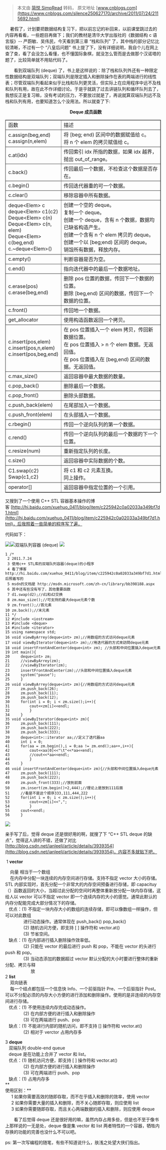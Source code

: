 > 本文由 [简悦 SimpRead](http://ksria.com/simpread/) 转码， 原文地址 [www.cnblogs.com](https://www.cnblogs.com/silence250627170/archive/2011/07/24/2115692.html)

    暑假了，计划要把数据结构复习下，把以前忘记的补回来，以前课堂跳过去的内容再看看，一些题目再做下；我们的教材是清华大学出版社的《数据结构 c 语言版》-- 严蔚敏、吴伟民，今天看到第三章 “栈和队列” 了，其中栈的部分记忆比较清晰，不过有一个 “八皇后问题” 书上提了下，没有详细说明，我自个儿在网上查了查，看了会没怎么看懂，也不懂国际象棋，就没怎么管而是去做那个汉诺塔的题了，比较简单就不用贴代码了。

　　看到双端队列 (deque) 了，书上是这样说的：除了栈和队列外还有一种限定性数据结构是双端队列；双端队列是限定插入和删除操作在表的两端进行的线性表；尽管双端队列看起来似乎比栈和队列更灵活，但实际上在应用程序中远不及栈和队列有用，故在此不作详细讨论。于是乎就跳了过去讲链队列和循环队列去了，我想反正是复习嘛，没有考试的压力，不要放过就是了，再说就算双端队列远不及栈和队列有用，也要知道怎么个没用法。所以就查了下:

　　                                              **Deque 成员函数**

<table border="1" cellspacing="0" cellpadding="0"><tbody><tr><td width="33%">函数<br></td><td width="66%">描述</td></tr><tr><td>c.assign(beg,end)<br>c.assign(n,elem)<br></td><td>将 [beg; end) 区间中的数据赋值给 c。<br>将 n 个 elem 的拷贝赋值给 c。</td></tr><tr><td>c.at(idx)<br></td><td>传回索引 idx 所指的数据，如果 idx 越界，抛出 out_of_range。</td></tr><tr><td>c.back()<br></td><td>传回最后一个数据，不检查这个数据是否存在。</td></tr><tr><td>c.begin()<br></td><td>传回迭代器重的可一个数据。</td></tr><tr><td>c.clear()<br></td><td>移除容器中所有数据。</td></tr><tr><td>deque&lt;Elem&gt; c<br>deque&lt;Elem&gt; c1(c2)<br>Deque&lt;Elem&gt; c(n)<br>Deque&lt;Elem&gt; c(n, elem)<br>Deque&lt;Elem&gt; c(beg,end)<br>c.~deque&lt;Elem&gt;()<br></td><td>创建一个空的 deque。<br>复制一个 deque。<br>创建一个 deque，含有 n 个数据，数据均已缺省构造产生。<br>创建一个含有 n 个 elem 拷贝的 deque。<br>创建一个以 [beg;end) 区间的 deque。<br>销毁所有数据，释放内存。</td></tr><tr><td>c.empty()<br></td><td>判断容器是否为空。</td></tr><tr><td>c.end()<br></td><td>指向迭代器中的最后一个数据地址。</td></tr><tr><td>c.erase(pos)<br>c.erase(beg,end)<br></td><td>删除 pos 位置的数据，传回下一个数据的位置。<br>删除 [beg,end) 区间的数据，传回下一个数据的位置。</td></tr><tr><td>c.front()<br></td><td>传回地一个数据。</td></tr><tr><td>get_allocator<br></td><td>使用构造函数返回一个拷贝。</td></tr><tr><td>c.insert(pos,elem)<br>c.insert(pos,n,elem)<br>c.insert(pos,beg,end)<br></td><td>在 pos 位置插入一个 elem 拷贝，传回新数据位置。<br>在 pos 位置插入 &gt; n 个 elem 数据。无返回值。<br>在 pos 位置插入在 [beg,end) 区间的数据。无返回值。</td></tr><tr><td>c.max_size()<br></td><td>返回容器中最大数据的数量。</td></tr><tr><td>c.pop_back()<br></td><td>删除最后一个数据。</td></tr><tr><td>c.pop_front()<br></td><td>删除头部数据。</td></tr><tr><td>c.push_back(elem)<br></td><td>在尾部加入一个数据。</td></tr><tr><td>c.push_front(elem)<br></td><td>在头部插入一个数据。</td></tr><tr><td>c.rbegin()<br></td><td>传回一个逆向队列的第一个数据。</td></tr><tr><td>c.rend()<br></td><td>传回一个逆向队列的最后一个数据的下一个位置。</td></tr><tr><td>c.resize(num)<br></td><td>重新指定队列的长度。</td></tr><tr><td>c.size()<br></td><td>返回容器中实际数据的个数。</td></tr><tr><td>C1.swap(c2)<br>Swap(c1,c2)<br></td><td>将 c1 和 c2 元素互换。<br>同上操作。</td></tr><tr><td>operator[]</td><td>返回容器中指定位置的一个引用。</td></tr></tbody></table>

又搜到了一个使用 C++ STL 容器基本操作的博客 [http://hi.baidu.com/xuehuo_0411/blog/item/c225942c0a02033a349bf7d1.html](http://hi.baidu.com/xuehuo_0411/blog/item/c225942c0a02033a349bf7d1.html)，后我照着一些简单的程序写了遍，

代码如下：

![](https://images.cnblogs.com/OutliningIndicators/ContractedBlock.gif)![](https://images.cnblogs.com/OutliningIndicators/ExpandedBlockStart.gif)双端队列容器 (deque) [![](http://common.cnblogs.com/images/copycode.gif)](javascript:void(0); "复制代码")

```
1 /*
 2 2011.7.24
 3 使用c++ STL库的双端队列容器(deque)的小程序
 4 看了博客 http://hi.baidu.com/xuehuo_0411/blog/item/c225942c0a02033a349bf7d1.html 后照着写的
 5 msdn的文档是 http://msdn.microsoft.com/zh-cn/library/bb398188.aspx
 6 其中还有些没有写了，其他重要函数
 7 d1.swap(d2);//d1和d2交换
 8 zm.max_size();//可支持的最大deque元素个数
 9 zm.front();//首元素
10 zm.back();//末元素
11 */
12 #include <iostream>
13 #include <deque>
14 #include <iterator>
15 using namespace std;
16 void viewByArrey(deque<int> zm);//用数组的方式访问deque元素
17 void viewByIterator(deque<int> zm);//用迭代器的方式來訪問deque元素
18 void insertFrontAndCenter(deque<int> zm); //头部和中间位置插入deque元素
19 int main(){    
20     deque<int> zm;
21     //viewByArrey(zm);
22     //viewByIterator(zm);
23     insertFrontAndCenter(zm);//头部和中间位置插入deque元素
24     system("pause");
25     }
26 void viewByArrey(deque<int> zm){//用数组的方式访问deque元素
27     zm.push_back(26);
28     zm.push_back(11);
29     zm.push_back(12);
30     for(int i = 0; i < zm.size();i++){
31         cout<<zm[i]<<endl;
32         }
34     }
35 void viewByIterator(deque<int> zm){
36     zm.push_back(111);
37     zm.push_back(222);
38     zm.push_back(333);
39     deque<int>::iterator aa;//定义了迭代器aa
40     int i = 0;
41     for(aa = zm.begin(),i = 0;aa != zm.end();aa++,i++){
42         cout<<aa[0]<<"\t"<<*aa<<endl;
43         //cout<<*aa<<endl;
44         }
45     }
46 void insertFrontAndCenter(deque<int> zm){//头部和中间位置插入deque元素
47     zm.push_back(111);
48     zm.push_back(222);
49     zm.push_front(333);//放到前面
50     zm.insert(zm.begin()+2,444);//理论上是放到111后面
51     //看是不是这个顺序333,111,444,222
52     for(int i = 0; i < zm.size();i++){
53         cout<<zm[i]<<",";
54         }
55     cout<<endl;
56     }
```

[![](http://common.cnblogs.com/images/copycode.gif)](javascript:void(0); "复制代码")

亲手写了后，觉得 deque 还是很好用的啊，就搜了下 “C++ STL deque 的缺点”，觉得这人讲的不错，还做了对比 [http://blog.csdn.net/ianleelj/article/details/3939354](http://blog.csdn.net/ianleelj/article/details/3939354)，内容不多就贴下吧，

 1 **vector**

    向量 相当于一个数组  
    在内存中分配一块连续的内存空间进行存储。支持不指定 vector 大小的存储。STL 内部实现时，首先分配一个非常大的内存空间预备进行存储，即 capacituy（）函数返回的大小，当超过此分配的空间时再整体重新放分配一块内存存储，这给人以 vector 可以不指定 vector 即一个连续内存的大小的感觉。通常此默认的内存分配能完成大部分情况下的存储。  
   优点：(1) 不指定一块内存大小的数组的连续存储，即可以像数组一样操作，但可以对此数组  
               进行动态操作。通常体现在 push_back() pop_back()  
               (2) 随机访问方便，即支持 [ ] 操作符和 vector.at()  
               (3) 节省空间。  
   缺点：(1) 在内部进行插入删除操作效率低。  
               (2) 只能在 vector 的最后进行 push 和 pop，不能在 vector 的头进行 push 和 pop。  
               (3) 当动态添加的数据超过 vector 默认分配的大小时要进行整体的重新分配、拷贝与释  
                     放   
2 **list**  
    双向链表  
    每一个结点都包括一个信息快 Info、一个前驱指针 Pre、一个后驱指针 Post。可以不分配必须的内存大小方便的进行添加和删除操作。使用的是非连续的内存空间进行存储。  
   优点：(1) 不使用连续内存完成动态操作。  
               (2) 在内部方便的进行插入和删除操作  
               (3) 可在两端进行 push、pop  
   缺点：(1) 不能进行内部的随机访问，即不支持 [] 操作符和 vector.at()  
               (2) 相对于 verctor 占用内存多  
  
3 **deque**  
   双端队列 double-end queue  
   deque 是在功能上合并了 vector 和 list。  
   优点：(1) 随机访问方便，即支持 [ ] 操作符和 vector.at()  
               (2) 在内部方便的进行插入和删除操作  
               (3) 可在两端进行 push、pop  
   缺点：(1) 占用内存多  
**  
使用区别：**  
     1 如果你需要高效的随即存取，而不在乎插入和删除的效率，使用 vector   
     2 如果你需要大量的插入和删除，而不关心随即存取，则应使用 list   
     3 如果你需要随即存取，而且关心两端数据的插入和删除，则应使用 deque

　　看了后觉得 deque 还是很好用的嘛，虽然内存占用多些，但是也不至于像书上那样说的一无是处，deque 像是集 vector 和 list 两者特性的一个容器，牺牲内存换的功能的完善也没什么不可以吧。

ps: 第一次写编程的随笔，有些不知道说什么，肤浅之处望大侠们指出。